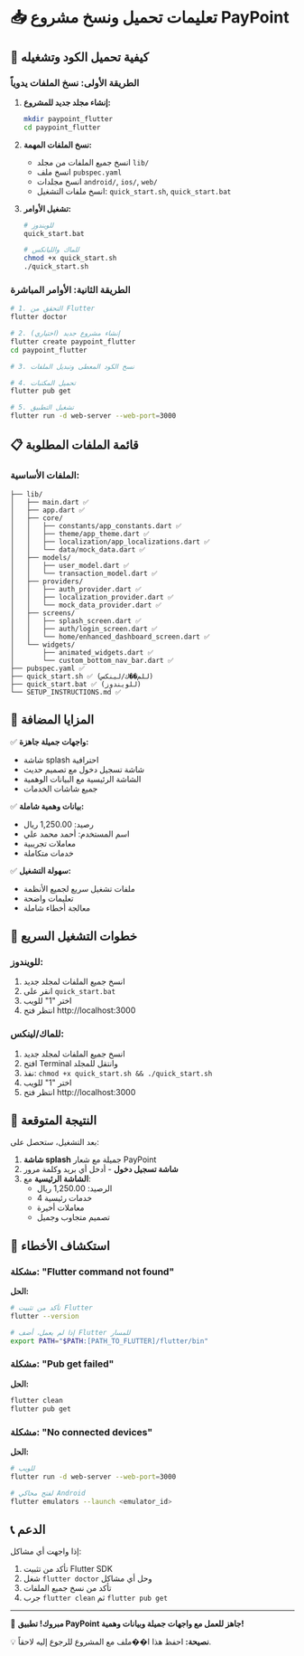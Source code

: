 # 📥 تعليمات تحميل ونسخ مشروع PayPoint

## 🎯 كيفية تحميل الكود وتشغيله

### الطريقة الأولى: نسخ الملفات يدوياً

1. **إنشاء مجلد جديد للمشروع:**
   ```bash
   mkdir paypoint_flutter
   cd paypoint_flutter
   ```

2. **نسخ الملفات المهمة:**
   - انسخ جميع الملفات من مجلد `lib/`
   - انسخ ملف `pubspec.yaml`
   - انسخ مجلدات `android/`, `ios/`, `web/`
   - انسخ ملفات التشغيل: `quick_start.sh`, `quick_start.bat`

3. **تشغيل الأوامر:**
   ```bash
   # للويندوز
   quick_start.bat
   
   # للماك والليانكس
   chmod +x quick_start.sh
   ./quick_start.sh
   ```

### الطريقة الثانية: الأوامر المباشرة

```bash
# 1. التحقق من Flutter
flutter doctor

# 2. إنشاء مشروع جديد (اختياري)
flutter create paypoint_flutter
cd paypoint_flutter

# 3. نسخ الكود المعطى وتبديل الملفات

# 4. تحميل المكتبات
flutter pub get

# 5. تشغيل التطبيق
flutter run -d web-server --web-port=3000
```

## 📋 قائمة الملفات المطلوبة

### الملفات الأساسية:
```
├── lib/
│   ├── main.dart ✅
│   ├── app.dart ✅
│   ├── core/
│   │   ├── constants/app_constants.dart ✅
│   │   ├── theme/app_theme.dart ✅
│   │   ├── localization/app_localizations.dart ✅
│   │   └── data/mock_data.dart ✅
│   ├── models/
│   │   ├── user_model.dart ✅
│   │   └── transaction_model.dart ✅
│   ├── providers/
│   │   ├── auth_provider.dart ✅
│   │   ├── localization_provider.dart ✅
│   │   └── mock_data_provider.dart ✅
│   ├── screens/
│   │   ├── splash_screen.dart ✅
│   │   ├── auth/login_screen.dart ✅
│   │   └── home/enhanced_dashboard_screen.dart ✅
│   └── widgets/
│       ├── animated_widgets.dart ✅
│       └── custom_bottom_nav_bar.dart ✅
├── pubspec.yaml ✅
├── quick_start.sh ✅ (للم��ك/لينكس)
├── quick_start.bat ✅ (للويندوز)
└── SETUP_INSTRUCTIONS.md ✅
```

## 🎨 المزايا المضافة

✅ **واجهات جميلة جاهزة:**
- شاشة splash احترافية
- شاشة تسجيل دخول مع تصميم حديث
- الشاشة الرئيسية مع البيانات الوهمية
- جميع شاشات الخدمات

✅ **بيانات وهمية شاملة:**
- رصيد: 1,250.00 ريال
- اسم المستخدم: أحمد محمد علي
- معاملات تجريبية
- خدمات متكاملة

✅ **سهولة التشغيل:**
- ملفات تشغيل سريع لجميع الأنظمة
- تعليمات واضحة
- معالجة أخطاء شاملة

## 🚀 خطوات التشغيل السريع

### للويندوز:
1. انسخ جميع الملفات لمجلد جديد
2. انقر على `quick_start.bat`
3. اختر "1" للويب
4. انتظر فتح http://localhost:3000

### للماك/لينكس:
1. انسخ جميع الملفات لمجلد جديد
2. افتح Terminal وانتقل للمجلد
3. نفذ: `chmod +x quick_start.sh && ./quick_start.sh`
4. اختر "1" للويب
5. انتظر فتح http://localhost:3000

## 🎯 النتيجة المتوقعة

بعد التشغيل، ستحصل على:

1. **شاشة splash** جميلة مع شعار PayPoint
2. **شاشة تسجيل دخول** - أدخل أي بريد وكلمة مرور
3. **الشاشة الرئيسية** مع:
   - الرصيد: 1,250.00 ريال
   - 4 خدمات رئيسية
   - معاملات أخيرة
   - تصميم متجاوب وجميل

## 🔧 استكشاف الأخطاء

### مشكلة: "Flutter command not found"
**الحل:**
```bash
# تأكد من تثبيت Flutter
flutter --version

# إذا لم يعمل، أضف Flutter للمسار
export PATH="$PATH:[PATH_TO_FLUTTER]/flutter/bin"
```

### مشكلة: "Pub get failed"
**الحل:**
```bash
flutter clean
flutter pub get
```

### مشكلة: "No connected devices"
**الحل:**
```bash
# للويب
flutter run -d web-server --web-port=3000

# لفتح محاكي Android
flutter emulators --launch <emulator_id>
```

## 📞 الدعم

إذا واجهت أي مشاكل:
1. تأكد من تثبيت Flutter SDK
2. شغل `flutter doctor` وحل أي مشاكل
3. تأكد من نسخ جميع الملفات
4. جرب `flutter clean` ثم `flutter pub get`

---

🎉 **مبروك! تطبيق PayPoint جاهز للعمل مع واجهات جميلة وبيانات وهمية!**

💡 **نصيحة:** احفظ هذا ا��ملف مع المشروع للرجوع إليه لاحقاً.
